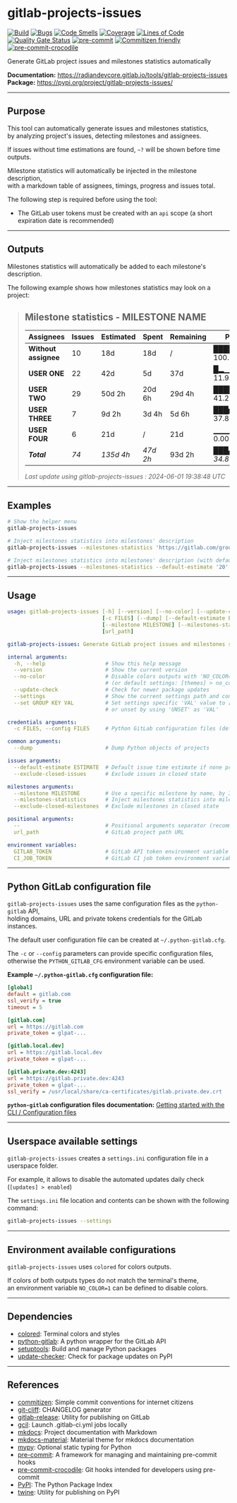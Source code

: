 # gitlab-projects-issues

<!-- markdownlint-disable no-inline-html -->

[![Build](https://gitlab.com/RadianDevCore/tools/gitlab-projects-issues/badges/main/pipeline.svg)](https://gitlab.com/RadianDevCore/tools/gitlab-projects-issues/-/commits/main/)
[![Bugs](https://sonarcloud.io/api/project_badges/measure?project=RadianDevCore_gitlab-projects-issues&metric=bugs)](https://sonarcloud.io/dashboard?id=RadianDevCore_gitlab-projects-issues)
[![Code Smells](https://sonarcloud.io/api/project_badges/measure?project=RadianDevCore_gitlab-projects-issues&metric=code_smells)](https://sonarcloud.io/dashboard?id=RadianDevCore_gitlab-projects-issues)
[![Coverage](https://sonarcloud.io/api/project_badges/measure?project=RadianDevCore_gitlab-projects-issues&metric=coverage)](https://sonarcloud.io/dashboard?id=RadianDevCore_gitlab-projects-issues)
[![Lines of Code](https://sonarcloud.io/api/project_badges/measure?project=RadianDevCore_gitlab-projects-issues&metric=ncloc)](https://sonarcloud.io/dashboard?id=RadianDevCore_gitlab-projects-issues)
[![Quality Gate Status](https://sonarcloud.io/api/project_badges/measure?project=RadianDevCore_gitlab-projects-issues&metric=alert_status)](https://sonarcloud.io/dashboard?id=RadianDevCore_gitlab-projects-issues)
[![pre-commit](https://img.shields.io/badge/pre--commit-enabled-brightgreen?logo=pre-commit)](https://github.com/pre-commit/pre-commit)
[![Commitizen friendly](https://img.shields.io/badge/commitizen-friendly-brightgreen.svg)](https://commitizen-tools.github.io/commitizen/)
[![pre-commit-crocodile](https://img.shields.io/badge/pre--commit--crocodile-enabled-brightgreen?logo=gitlab)](https://radiandevcore.gitlab.io/tools/pre-commit-crocodile)

Generate GitLab project issues and milestones statistics automatically

**Documentation:** <https://radiandevcore.gitlab.io/tools/gitlab-projects-issues>  
**Package:** <https://pypi.org/project/gitlab-projects-issues/>

---

## Purpose

This tool can automatically generate issues and milestones statistics,  
by analyzing project's issues, detecting milestones and assignees.

If issues without time estimations are found, `~?` will be shown before time outputs.

Milestone statistics will automatically be injected in the milestone description,  
with a markdown table of assignees, timings, progress and issues total.

The following step is required before using the tool:

- The GitLab user tokens must be created with an `api` scope (a short expiration date is recommended)

---

## Outputs

Milestones statistics will automatically be added to each milestone's description.

The following example shows how milestones statistics may look on a project:

> ## Milestone statistics - MILESTONE NAME
>
> | Assignees | Issues | Estimated | Spent | Remaining | Progress |
> |-----------|--------|-----------|-------|-----------|----------|
> | **Without assignee** | 10 | 18d | 18d | / | ██████████ 100.00% |
> | **USER ONE** | 22 | 42d | 5d | 37d | █▂▁▁▁▁▁▁▁▁ 11.90% |
> | **USER TWO** | 29 | 50d 2h | 20d 6h | 29d 4h | ████▂▁▁▁▁▁ 41.29% |
> | **USER THREE** | 7 | 9d 2h | 3d 4h | 5d 6h | ███▅▁▁▁▁▁▁ 37.84% |
> | **USER FOUR** | 6 | 21d | / | 21d | ▁▁▁▁▁▁▁▁▁▁ 0.00% |
> | _**Total**_ | _74_ | _135d 4h_ | _47d 2h_ | 93d 2h | _███▄▁▁▁▁▁▁ 34.87%_ |
>
> _Last update using gitlab-projects-issues : 2024-06-01 19:38:48 UTC_

---

## Examples

<!-- prettier-ignore-start -->

```bash
# Show the helper menu
gitlab-projects-issues

# Inject milestones statistics into milestones' description
gitlab-projects-issues --milestones-statistics 'https://gitlab.com/group/project'

# Inject milestones statistics into milestones' description (with default 20h time per unestimated issues)
gitlab-projects-issues --milestones-statistics --default-estimate '20' 'https://gitlab.com/group/project'
```

<!-- prettier-ignore-end -->

---

## Usage

<!-- prettier-ignore-start -->
<!-- readme-help-start -->

```yaml
usage: gitlab-projects-issues [-h] [--version] [--no-color] [--update-check] [--settings] [--set GROUP KEY VAL]
                              [-c FILES] [--dump] [--default-estimate ESTIMATE] [--exclude-closed-issues]
                              [--milestone MILESTONE] [--milestones-statistics] [--exclude-closed-milestones] [--]
                              [url_path]

gitlab-projects-issues: Generate GitLab project issues and milestones statistics automatically

internal arguments:
  -h, --help                   # Show this help message
  --version                    # Show the current version
  --no-color                   # Disable colors outputs with 'NO_COLOR=1'
                               # (or default settings: [themes] > no_color)
  --update-check               # Check for newer package updates
  --settings                   # Show the current settings path and contents
  --set GROUP KEY VAL          # Set settings specific 'VAL' value to [GROUP] > KEY
                               # or unset by using 'UNSET' as 'VAL'

credentials arguments:
  -c FILES, --config FILES     # Python GitLab configuration files (default: PYTHON_GITLAB_CFG environment)

common arguments:
  --dump                       # Dump Python objects of projects

issues arguments:
  --default-estimate ESTIMATE  # Default issue time estimate if none providedin hours (default: 8)
  --exclude-closed-issues      # Exclude issues in closed state

milestones arguments:
  --milestone MILESTONE        # Use a specific milestone by name, by ID, or "None"
  --milestones-statistics      # Inject milestones statistics into milestones' description
  --exclude-closed-milestones  # Exclude milestones in closed state

positional arguments:
  --                           # Positional arguments separator (recommended)
  url_path                     # GitLab project path URL

environment variables:
  GITLAB_TOKEN                 # GitLab API token environment variable
  CI_JOB_TOKEN                 # GitLab CI job token environment variable (CI only)
```

<!-- readme-help-stop -->
<!-- prettier-ignore-end -->

---

## Python GitLab configuration file

`gitlab-projects-issues` uses the same configuration files as the `python-gitlab` API,  
holding domains, URL and private tokens credentials for the GitLab instances.

The default user configuration file can be created at `~/.python-gitlab.cfg`.

The `-c` or `--config` parameters can provide specific configuration files,  
otherwise the `PYTHON_GITLAB_CFG` environment variable can be used.

**Example `~/.python-gitlab.cfg` configuration file:**

```ini
[global]
default = gitlab.com
ssl_verify = true
timeout = 5

[gitlab.com]
url = https://gitlab.com
private_token = glpat-...

[gitlab.local.dev]
url = https://gitlab.local.dev
private_token = glpat-...

[gitlab.private.dev:4243]
url = https://gitlab.private.dev:4243
private_token = glpat-...
ssl_verify = /usr/local/share/ca-certificates/gitlab.private.dev.crt
```


**`python-gitlab` configuration files documentation:** [Getting started with the CLI / Configuration files](https://python-gitlab.readthedocs.io/en/stable/cli-usage.html#configuration-files)

---

## Userspace available settings

`gitlab-projects-issues` creates a `settings.ini` configuration file in a userspace folder.

For example, it allows to disable the automated updates daily check (`[updates] > enabled`)

The `settings.ini` file location and contents can be shown with the following command:

```bash
gitlab-projects-issues --settings
```

---

## Environment available configurations

`gitlab-projects-issues` uses `colored` for colors outputs.

If colors of both outputs types do not match the terminal's theme,  
an environment variable `NO_COLOR=1` can be defined to disable colors.

---

## Dependencies

- [colored](https://pypi.org/project/colored/): Terminal colors and styles
- [python-gitlab](https://pypi.org/project/python-gitlab/): A python wrapper for the GitLab API
- [setuptools](https://pypi.org/project/setuptools/): Build and manage Python packages
- [update-checker](https://pypi.org/project/update-checker/): Check for package updates on PyPI

---

## References

- [commitizen](https://pypi.org/project/commitizen/): Simple commit conventions for internet citizens
- [git-cliff](https://github.com/orhun/git-cliff): CHANGELOG generator
- [gitlab-release](https://pypi.org/project/gitlab-release/): Utility for publishing on GitLab
- [gcil](https://radiandevcore.gitlab.io/tools/gcil): Launch .gitlab-ci.yml jobs locally
- [mkdocs](https://www.mkdocs.org/): Project documentation with Markdown
- [mkdocs-material](https://squidfunk.github.io/mkdocs-material/): Material theme for mkdocs documentation
- [mypy](https://pypi.org/project/mypy/): Optional static typing for Python
- [pre-commit](https://pre-commit.com/): A framework for managing and maintaining pre-commit hooks
- [pre-commit-crocodile](https://radiandevcore.gitlab.io/tools/pre-commit-crocodile): Git hooks intended for developers using pre-commit
- [PyPI](https://pypi.org/): The Python Package Index
- [twine](https://pypi.org/project/twine/): Utility for publishing on PyPI
